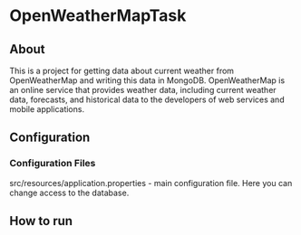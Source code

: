 # OpenWeatherMapTask

## About
This is a project for getting data about current weather from OpenWeatherMap and writing this data in MongoDB. 
OpenWeatherMap is an online service that provides weather data, including current weather data, forecasts, and historical data to the developers of web services and mobile applications.

## Configuration

### Configuration Files
src/resources/application.properties - main configuration file. Here you can change access to the database.

## How to run


